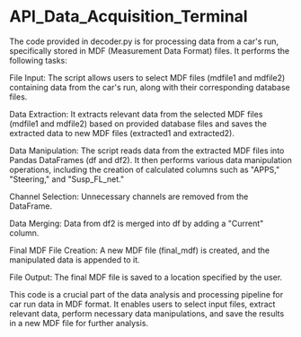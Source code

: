 # API_Data_Acquisition_Terminal
The code provided in decoder.py is for processing data from a car's run, specifically stored in MDF (Measurement Data Format) files. It performs the following tasks:

File Input: The script allows users to select MDF files (mdfile1 and mdfile2) containing data from the car's run, along with their corresponding database files.

Data Extraction: It extracts relevant data from the selected MDF files (mdfile1 and mdfile2) based on provided database files and saves the extracted data to new MDF files (extracted1 and     extracted2).

Data Manipulation: The script reads data from the extracted MDF files into Pandas DataFrames (df and df2). It then performs various data manipulation operations, including the creation of calculated columns such as "APPS," "Steering," and "Susp_FL_net."

Channel Selection: Unnecessary channels are removed from the DataFrame.

Data Merging: Data from df2 is merged into df by adding a "Current" column.

Final MDF File Creation: A new MDF file (final_mdf) is created, and the manipulated data is appended to it.

File Output: The final MDF file is saved to a location specified by the user.

This code is a crucial part of the data analysis and processing pipeline for car run data in MDF format. It enables users to select input files, extract relevant data, perform necessary data manipulations, and save the results in a new MDF file for further analysis.
